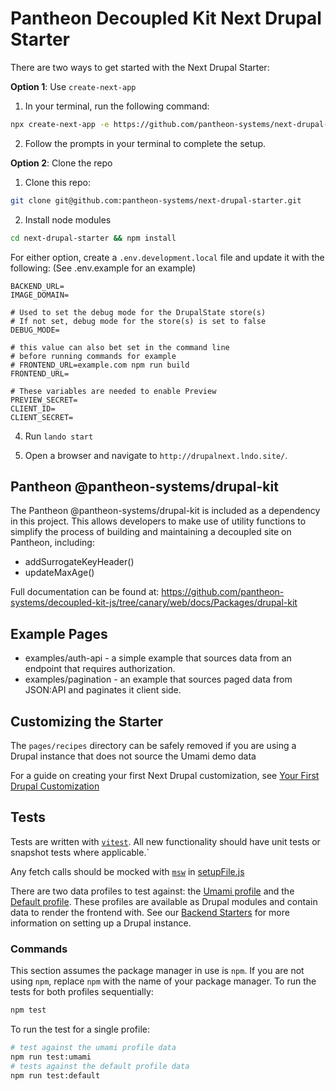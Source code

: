 # Pantheon Decoupled Kit Next Drupal Starter

There are two ways to get started with the Next Drupal Starter:

**Option 1**: Use `create-next-app`

1. In your terminal, run the following command:

```bash
npx create-next-app -e https://github.com/pantheon-systems/next-drupal-starter --use-npm
```

2. Follow the prompts in your terminal to complete the setup.

**Option 2**: Clone the repo

1. Clone this repo:

```bash
git clone git@github.com:pantheon-systems/next-drupal-starter.git
```

2. Install node modules

```bash
cd next-drupal-starter && npm install
```

For either option, create a `.env.development.local` file and update it with the following:
(See .env.example for an example)

```
BACKEND_URL=
IMAGE_DOMAIN=

# Used to set the debug mode for the DrupalState store(s)
# If not set, debug mode for the store(s) is set to false
DEBUG_MODE=

# this value can also bet set in the command line
# before running commands for example
# FRONTEND_URL=example.com npm run build
FRONTEND_URL=

# These variables are needed to enable Preview
PREVIEW_SECRET=
CLIENT_ID=
CLIENT_SECRET=
```

4. Run `lando start`

5. Open a browser and navigate to `http://drupalnext.lndo.site/`.

## Pantheon @pantheon-systems/drupal-kit

The Pantheon @pantheon-systems/drupal-kit is included as a dependency in this project. This allows developers to make use
of utility functions to simplify the process of building and maintaining a decoupled site on Pantheon,
including:

- addSurrogateKeyHeader()
- updateMaxAge()

Full documentation can be found at: https://github.com/pantheon-systems/decoupled-kit-js/tree/canary/web/docs/Packages/drupal-kit

## Example Pages

- examples/auth-api - a simple example that sources data from an endpoint that requires authorization.
- examples/pagination - an example that sources paged data from JSON:API and paginates it client side.

## Customizing the Starter

The `pages/recipes` directory can be safely removed if you are using a Drupal instance that does not
source the Umami demo data

For a guide on creating your first Next Drupal customization, see [Your First Drupal Customization](https://github.com/pantheon-systems/decoupled-kit-js/blob/canary/web/docs/Frontend%20Starters/Next%20Drupal/your-first-customization.md)

## Tests

Tests are written with [`vitest`](https://vitest.dev/). All new functionality should have unit tests or snapshot tests where applicable.`

Any fetch calls should be mocked with [`msw`](https://mswjs.io/docs/basics/request-matching) in [setupFile.js](./__tests__/setupFile.js)

There are two data profiles to test against: the [Umami profile](https://www.drupal.org/project/pantheon_decoupled_umami_demo) and the [Default profile](https://www.drupal.org/project/pantheon_decoupled).
These profiles are available as Drupal modules and contain data to render the frontend with.
See our [Backend Starters](https://github.com/pantheon-systems/decoupled-kit-js/tree/canary/web/docs/Backend%20Starters/Decoupled%20Drupal) for more information on setting up a Drupal instance.

### Commands

This section assumes the package manager in use is `npm`. If you are not using `npm`, replace `npm` with the name of your package manager.
To run the tests for both profiles sequentially:

```bash
npm test
```

To run the test for a single profile:

```bash
# test against the umami profile data
npm run test:umami
# tests against the default profile data
npm run test:default
```
